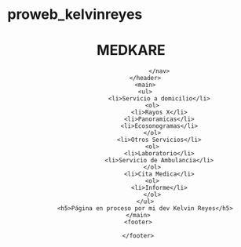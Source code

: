 # proweb_kelvinreyes
<!-- libreria de html5 -->
<!DOCTYPE html>
<!-- //lenguaje de la pagina -->
<html lang="es">
    <head>
        <meta charset="UTF-8">
        <title>MEDKARE</title>
        <meta name="viewport" content="width=device-width, inictial-scale=1.0, maximum-scale=1.0, minimum-scale=1.0">
    <head>
        <body>
            <header>
                <h1>MEDKARE</h1>
                    <nav>

                    </nav>
            </header>
            <main>
            <ul>
                    <li>Servicio a domicilio</li>
                <ol>
                    <li>Rayos X</li>
                    <li>Panoramicas</li>
                    <li>Ecosonogramas</li>
                </ol>
                    <li>Otros Servicios</li>
                <ol>
                    <li>Laboratorio</li>
                    <li>Servicio de Ambulancia</li>
                </ol>
                    <li>Cita Medica</li>
                <ol>
                    <li>Informe</li>
                </ol>
            </ul>
            <h5>Página en proceso por mi dev Kelvin Reyes</h5>
        </main>
        <footer>

        </footer>

